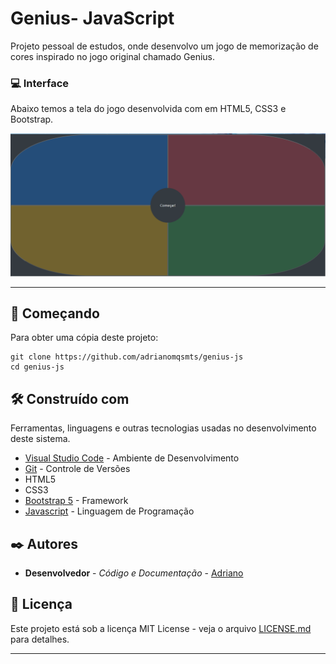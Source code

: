 # Genius- JavaScript

Projeto pessoal de estudos, onde desenvolvo um jogo de memorização de cores inspirado no jogo original chamado Genius. 

### 💻 Interface 

Abaixo temos a tela do jogo desenvolvida com em HTML5, CSS3 e Bootstrap. 

![](imagens/jogo.png)


********************************************

## 🚀 Começando

Para obter uma cópia deste projeto:

```shell
git clone https://github.com/adrianomqsmts/genius-js
cd genius-js
```

## 🛠️ Construído com

Ferramentas, linguagens e outras tecnologias usadas no desenvolvimento deste sistema.

* [Visual Studio Code](https://code.visualstudio.com/docs) - Ambiente de Desenvolvimento
* [Git](https://git-scm.com/) - Controle de Versões
* HTML5
* CSS3
* [Bootstrap 5](https://getbootstrap.com/docs/5.1/getting-started/introduction/) - Framework
* [Javascript](https://www.javascript.com/) - Linguagem de Programação


## ✒️ Autores

* **Desenvolvedor** - *Código e Documentação* - [Adriano](https://github.com/adrianomqsmts)

## 📄 Licença

Este projeto está sob a licença MIT License - veja o arquivo [LICENSE.md](https://github.com/adrianomqsmts/genius-js/blob/master/LICENSE) para detalhes.

---
